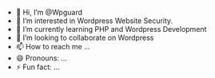 - 👋 Hi, I’m @Wpguard
- 👀 I’m interested in Wordpress Website Security.
- 🌱 I’m currently learning PHP and Wordpress Development
- 💞️ I’m looking to collaborate on Wordpress
- 📫 How to reach me ...
- 😄 Pronouns: ...
- ⚡ Fun fact: ...

<!---
Wpguard/Wpguard is a ✨ special ✨ repository because its `README.md` (this file) appears on your GitHub profile.
You can click the Preview link to take a look at your changes.
--->
